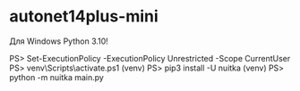 # autonet14plus-mini

Для Windows Python 3.10! 

PS> Set-ExecutionPolicy -ExecutionPolicy Unrestricted -Scope CurrentUser
PS> venv\Scripts\activate.ps1
(venv) PS> pip3 install -U nuitka
(venv) PS> python -m nuitka main.py